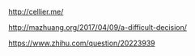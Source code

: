 http://cellier.me/

http://mazhuang.org/2017/04/09/a-difficult-decision/

https://www.zhihu.com/question/20223939